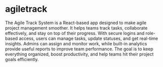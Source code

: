 # agiletrack
The Agile Track System is a React-based app designed to make agile project management smoother. It helps teams track tasks, collaborate effectively, and stay on top of their progress. With secure logins and role-based access, users can manage tasks, update statuses, and get real-time insights. Admins can assign and monitor work, while built-in analytics provide useful reports to improve team performance. The goal is to keep everything organized, boost productivity, and help teams hit their project goals efficiently.
